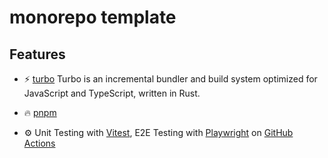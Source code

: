 # monorepo template


## Features

- ⚡️ [turbo](https://turbo.build/) Turbo is an incremental bundler and build system optimized for JavaScript and TypeScript, written in Rust.

- 🔥 [pnpm](https://pnpm.io/)

- ⚙️ Unit Testing with [Vitest](https://github.com/vitest-dev/vitest), E2E Testing with [Playwright](https://playwright.dev/) on [GitHub Actions](https://github.com/features/actions)
